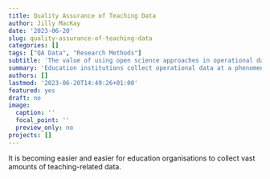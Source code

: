 ```yaml
---
title: Quality Assurance of Teaching Data
author: Jilly MacKay
date: '2023-06-20'
slug: quality-assurance-of-teaching-data
categories: []
tags: ["QA Data", "Research Methods"]
subtitle: 'The value of using open science approaches in operational data'
summary: 'Education institutions collect operational data at a phenomenal rate. While researchers are becoming more and more concerned by ensuring we take a responsible, ethical and repeatable approach to data analysis for research, often the same cannot be said for operational data. At R(D)SVS we have instituted a QA Data Officer role to support educators to make the best use of teaching data'
authors: []
lastmod: '2023-06-20T14:49:26+01:00'
featured: yes
draft: no
image:
  caption: ''
  focal_point: ''
  preview_only: no
projects: []
---
```


It is becoming easier and easier for education organisations to collect vast amounts of teaching-related data. 